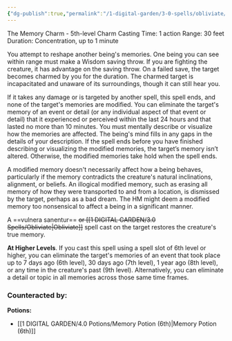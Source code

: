 ```yaml
---
{"dg-publish":true,"permalink":"/1-digital-garden/3-0-spells/obliviate/"}
---
```


The Memory Charm - 5th-level Charm 
Casting Time: 1 action 
Range: 30 feet 
Duration: Concentration, up to 1 minute 

You attempt to reshape another being's memories. One being you can see within range must make a Wisdom saving throw. If you are fighting the creature, it has advantage on the saving throw. On a failed save, the target becomes charmed by you for the duration. The charmed target is incapacitated and unaware of its surroundings, though it can still hear you. 

If it takes any damage or is targeted by another spell, this spell ends, and none of the target's memories are modified. You can eliminate the target's memory of an event or detail (or any individual aspect of that event or detail) that it experienced or perceived within the last 24 hours and that lasted no more than 10 minutes. You must mentally describe or visualize how the memories are affected. The being's mind fills in any gaps in the details of your description. If the spell ends before you have finished describing or visualizing the modified memories, the target’s memory isn’t altered. Otherwise, the modified memories take hold when the spell ends. 

A modified memory doesn't necessarily affect how a being behaves, particularly if the memory contradicts the creature's natural inclinations, alignment, or beliefs. An illogical modified memory, such as erasing all memory of how they were transported to and from a location, is dismissed by the target, perhaps as a bad dream. The HM might deem a modified memory too nonsensical to affect a being in a significant manner. 

A ==vulnera sanentur== ~~or [[1 DIGITAL GARDEN/3.0 Spells/Obliviate\|Obliviate]]~~ spell cast on the target restores the creature's true memory. 

**At Higher Levels**. If you cast this spell using a spell slot of 6th level or higher, you can eliminate the target's memories of an event that took place up to 7 days ago (6th level), 30 days ago (7th level), 1 year ago (8th level), or any time in the creature's past (9th level). Alternatively, you can eliminate a detail or topic in all memories across those same time frames.

### Counteracted by:
**Potions:**
- [[1 DIGITAL GARDEN/4.0 Potions/Memory Potion (6th)\|Memory Potion (6th)]]